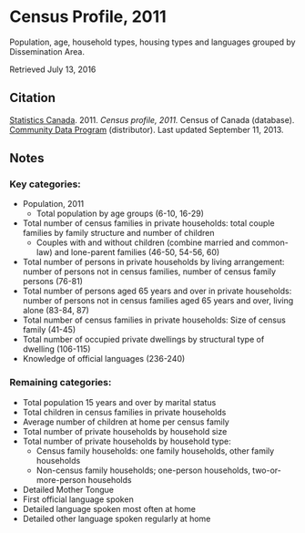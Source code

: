 # Census Profile, 2011

Population, age, household types, housing types and languages grouped by Dissemination Area.

Retrieved July 13, 2016

## Citation

[Statistics Canada](http://www.statcan.gc.ca/). 2011.
*Census profile, 2011.*
Census of Canada (database).
[Community Data Program](http://communitydata.ca/) (distributor).
Last updated September 11, 2013.

## Notes

### Key categories: 
* Population, 2011 
    * Total population by age groups (6-10, 16-29)
* Total number of census families in private households: total couple families by family structure and number of children
    * Couples with and without children (combine married and common-law) and lone-parent families (46-50, 54-56, 60)
* Total number of persons in private households by living arrangement: number of persons not in census families, number of census family persons (76-81)
* Total number of persons aged 65 years and over in private households: number of persons not in census families aged 65 years and over, living alone (83-84, 87)
* Total number of census families in private households: Size of census family (41-45)
* Total number of occupied private dwellings by structural type of dwelling (106-115)
* Knowledge of official languages (236-240)

### Remaining categories:
* Total population 15 years and over by marital status
* Total children in census families in private households
* Average number of children at home per census family
* Total number of private households by household size
* Total number of private households by household type: 
    * Census family households: one family households, other family households 
    * Non-census family households; one-person households, two-or-more-person households
* Detailed Mother Tongue
* First official language spoken
* Detailed language spoken most often at home 
* Detailed other language spoken regularly at home
